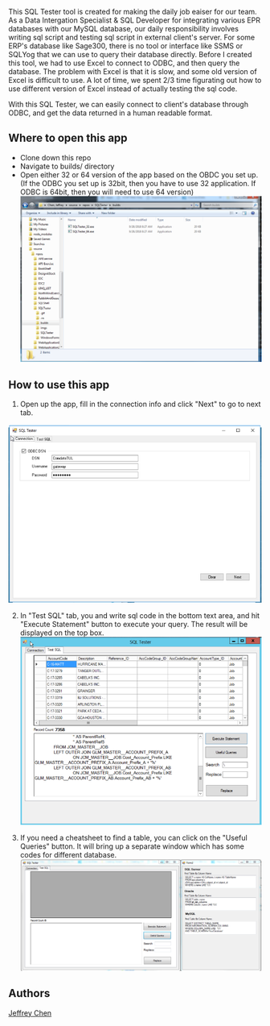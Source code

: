 This SQL Tester tool is created for making the daily job eaiser for our team. As a Data Intergation Specialist & SQL Developer for integrating various EPR databases with our MySQL database, our daily responsibility involves writing sql script and testing sql script in  external client's server. For some ERP's database like Sage300, there is no tool or interface like SSMS or SQLYog that we can use to query their database directly. Before I created this tool, we had to use Excel to connect to ODBC, and then query the database. The problem with Excel is that it is slow, and some old version of Excel is difficult to use. A lot of time, we spent 2/3 time figurating out how to use different version of Excel instead of actually testing the sql code.

With this SQL Tester, we can easily connect to client's database through ODBC, and get the data returned in a human readable format.

## Where to open this app
- Clone down this repo
- Navigate to builds/ directory
- Open either 32 or 64 version of the app based on the OBDC you set up. (If the ODBC you set up is 32bit, then you have to use 32 application. If ODBC is 64bit, then you will need to use 64 version)
![Builds](https://raw.githubusercontent.com/jeffreychen2016/SQLTester/master/imgs/SQLTester3.PNG)

## How to use this app
1. Open up the app, fill in the connection info and click "Next" to go to next tab.

![Connection Page](https://raw.githubusercontent.com/jeffreychen2016/SQLTester/master/imgs/SQLTester1.PNG)

2. In "Test SQL" tab, you and write sql code in the bottom text area, and hit "Execute Statement" button to execute your query. The result will be displayed on the top box.
![SQL Page](https://raw.githubusercontent.com/jeffreychen2016/SQLTester/master/imgs/SQLTester5.PNG)

3. If you need a cheatsheet to find a table, you can click on the "Useful Queries" button. It will bring up a separate window which has some codes for different database.
![Useful SQL Page](https://raw.githubusercontent.com/jeffreychen2016/SQLTester/master/imgs/SQLTester4.PNG
)

## Authors
[Jeffrey Chen](https://github.com/jeffreychen2016)



